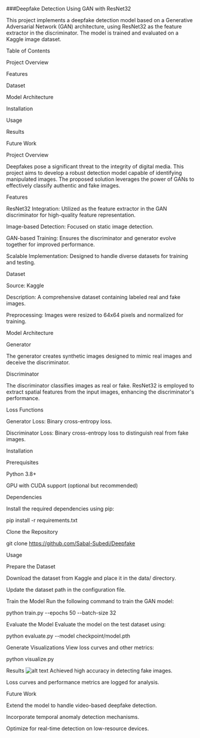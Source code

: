 ###Deepfake Detection Using GAN with ResNet32

This project implements a deepfake detection model based on a Generative Adversarial Network (GAN) architecture, using ResNet32 as the feature extractor in the discriminator. The model is trained and evaluated on a Kaggle image dataset.

Table of Contents

Project Overview

Features

Dataset

Model Architecture

Installation

Usage

Results

Future Work

Project Overview

Deepfakes pose a significant threat to the integrity of digital media. This project aims to develop a robust detection model capable of identifying manipulated images. The proposed solution leverages the power of GANs to effectively classify authentic and fake images.

Features

ResNet32 Integration: Utilized as the feature extractor in the GAN discriminator for high-quality feature representation.

Image-based Detection: Focused on static image detection.

GAN-based Training: Ensures the discriminator and generator evolve together for improved performance.

Scalable Implementation: Designed to handle diverse datasets for training and testing.

Dataset

Source: Kaggle

Description: A comprehensive dataset containing labeled real and fake images.

Preprocessing: Images were resized to 64x64 pixels and normalized for training.

Model Architecture

Generator

The generator creates synthetic images designed to mimic real images and deceive the discriminator.

Discriminator

The discriminator classifies images as real or fake. ResNet32 is employed to extract spatial features from the input images, enhancing the discriminator's performance.

Loss Functions

Generator Loss: Binary cross-entropy loss.

Discriminator Loss: Binary cross-entropy loss to distinguish real from fake images.

Installation

Prerequisites

Python 3.8+

GPU with CUDA support (optional but recommended)

Dependencies

Install the required dependencies using pip:

pip install -r requirements.txt

Clone the Repository

git clone https://github.com/Sabal-Subedi/Deepfake

Usage

Prepare the Dataset

Download the dataset from Kaggle and place it in the data/ directory.

Update the dataset path in the configuration file.

Train the Model
Run the following command to train the GAN model:

python train.py --epochs 50 --batch-size 32

Evaluate the Model
Evaluate the model on the test dataset using:

python evaluate.py --model checkpoint/model.pth

Generate Visualizations
View loss curves and other metrics:

python visualize.py

Results
![alt text](https://github.com/[username]/[reponame]/blob/[branch]/image.jpg?raw=true)
Achieved high accuracy in detecting fake images.

Loss curves and performance metrics are logged for analysis.

Future Work

Extend the model to handle video-based deepfake detection.

Incorporate temporal anomaly detection mechanisms.

Optimize for real-time detection on low-resource devices.
